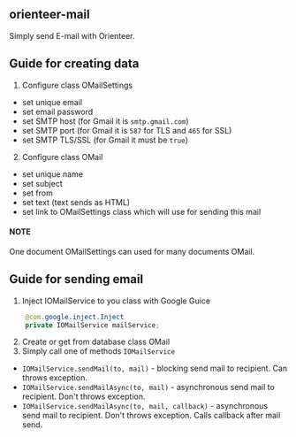 ## orienteer-mail
Simply send E-mail with Orienteer.

## Guide for creating data
1. Configure class OMailSettings
- set unique email
- set email password
- set SMTP host (for Gmail it is `smtp.gmail.com`)
- set SMTP port (for Gmail it is `587` for TLS and `465` for SSL)
- set SMTP TLS/SSL (for Gmail it must be `true`)
2. Configure class OMail
- set unique name
- set subject
- set from
- set text (text sends as HTML)
- set link to OMailSettings class which will use for sending this mail

#### NOTE
One document OMailSettings can used for many documents OMail. 

## Guide for sending email
1. Inject IOMailService to you class with Google Guice
```java
    @com.google.inject.Inject
    private IOMailService mailService;
```
2. Create or get from database class OMail
3. Simply call one of methods `IOMailService`
- `IOMailService.sendMail(to, mail)` - blocking send mail to recipient. Can throws exception.
- `IOMailService.sendMailAsync(to, mail)` - asynchronous send mail to recipient. Don't throws exception.
- `IOMailService.sendMailAsync(to, mail, callback)` - asynchronous send mail to recipient. Don't throws exception.
Calls callback after mail send.